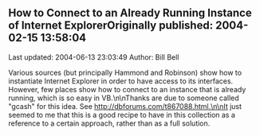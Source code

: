 ## How to Connect to an Already Running Instance of Internet ExplorerOriginally published: 2004-02-15 13:58:04 
Last updated: 2004-06-13 23:03:49 
Author: Bill Bell 
 
Various sources (but principally Hammond and Robinson) show how to instantiate Internet Explorer in order to have access to its interfaces. However, few places show how to connect to an instance that is already running, which is so easy in VB.\n\nThanks are due to someone called "gcash" for this idea. See http://dbforums.com/t867088.html.\n\nIt just seemed to me that this is a good recipe to have in this collection as a reference to a certain approach, rather than as a full solution.